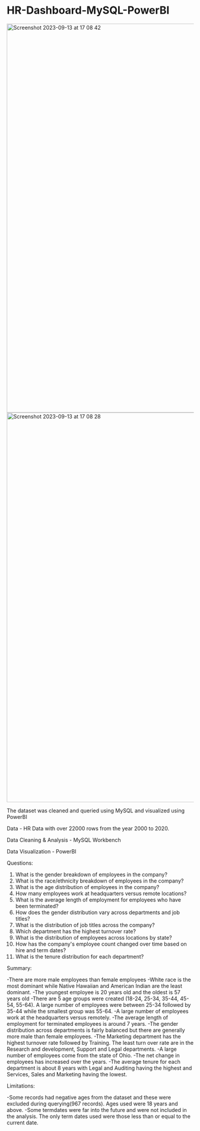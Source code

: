 # HR-Dashboard-MySQL-PowerBI
<img width="1047" alt="Screenshot 2023-09-13 at 17 08 42" src="https://github.com/nicolesiqizhang/HR-Dashboard-MySQL-PowerBI/assets/101793681/a1e12be2-6392-4d95-bdb2-ccbf7a538a09">
<img width="1049" alt="Screenshot 2023-09-13 at 17 08 28" src="https://github.com/nicolesiqizhang/HR-Dashboard-MySQL-PowerBI/assets/101793681/d37f0af9-2817-4ccc-92f7-d299bb864670">

The dataset was cleaned and queried using MySQL and visualized using PowerBI

Data - HR Data with over 22000 rows from the year 2000 to 2020.

Data Cleaning & Analysis - MySQL Workbench

Data Visualization - PowerBI

Questions:

1. What is the gender breakdown of employees in the company?
2. What is the race/ethnicity breakdown of employees in the company?
3. What is the age distribution of employees in the company?
4. How many employees work at headquarters versus remote locations?
5. What is the average length of employment for employees who have been terminated?
6. How does the gender distribution vary across departments and job titles?
7. What is the distribution of job titles across the company?
8. Which department has the highest turnover rate?
9. What is the distribution of employees across locations by state?
10. How has the company's employee count changed over time based on hire and term dates?
11. What is the tenure distribution for each department?


Summary:

-There are more male employees than female employees
-White race is the most dominant while Native Hawaiian and American Indian are the least dominant.
-The youngest employee is 20 years old and the oldest is 57 years old
-There are 5 age groups were created (18-24, 25-34, 35-44, 45-54, 55-64). A large number of employees were between 25-34 followed by 35-44 while the smallest group was 55-64.
-A large number of employees work at the headquarters versus remotely.
-The average length of employment for terminated employees is around 7 years.
-The gender distribution across departments is fairly balanced but there are generally more male than female employees.
-The Marketing department has the highest turnover rate followed by Training. The least turn over rate are in the Research and development, Support and Legal departments.
-A large number of employees come from the state of Ohio.
-The net change in employees has increased over the years.
-The average tenure for each department is about 8 years with Legal and Auditing having the highest and Services, Sales and Marketing having the lowest.

Limitations:

-Some records had negative ages from the dataset and these were excluded during querying(967 records). Ages used were 18 years and above.
-Some termdates were far into the future and were not included in the analysis. The only term dates used were those less than or equal to the current date.
